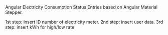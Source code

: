 Angular Electricity Consumption Status Entries based on Angular Material Stepper. 

1st step: insert ID number of electricity meter.
2nd step: insert user data.
3rd step: insert kWh for high/low rate
